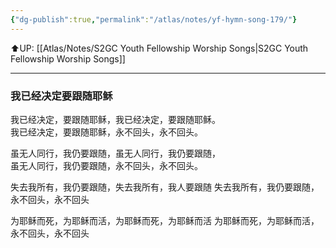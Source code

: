 ```yaml
---
{"dg-publish":true,"permalink":"/atlas/notes/yf-hymn-song-179/"}
---
```



⬆️UP: [[Atlas/Notes/S2GC Youth Fellowship Worship Songs\|S2GC Youth Fellowship Worship Songs]]

---

### 我已经决定要跟随耶稣

我已经决定，要跟随耶稣，我已经决定，要跟随耶稣。  
我已经决定，要跟随耶稣，永不回头，永不回头。  
  
虽无人同行，我仍要跟随，虽无人同行，我仍要跟随，  
虽无人同行，我仍要跟随，永不回头，永不回头。  
  
失去我所有，我仍要跟随，失去我所有，我人要跟随
失去我所有，我仍要跟随，永不回头，永不回头

为耶稣而死，为耶稣而活，为耶稣而死，为耶稣而活
为耶稣而死，为耶稣而活，永不回头，永不回头
